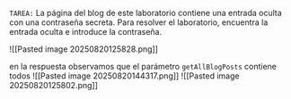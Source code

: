 `TAREA:` La página del blog de este laboratorio contiene una entrada oculta con una contraseña secreta. Para resolver el laboratorio, encuentra la entrada oculta e introduce la contraseña.


![[Pasted image 20250820125828.png]]

en la respuesta observamos que el parámetro `getAllBlogPosts` contiene todos 
![[Pasted image 20250820144317.png]]
![[Pasted image 20250820125802.png]]

